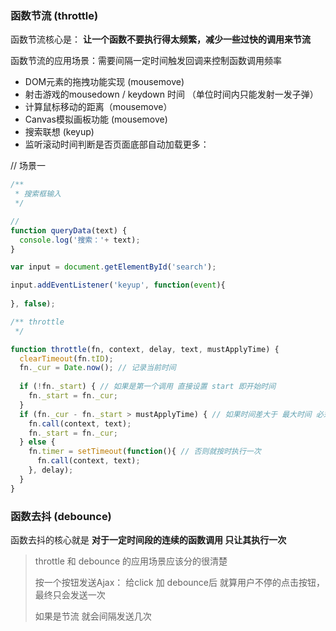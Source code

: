 ### 函数节流 (throttle)

函数节流核心是： **让一个函数不要执行得太频繁，减少一些过快的调用来节流**

函数节流的应用场景：需要间隔一定时间触发回调来控制函数调用频率

* DOM元素的拖拽功能实现 (mousemove)
* 射击游戏的mousedown / keydown 时间 （单位时间内只能发射一发子弹）
* 计算鼠标移动的距离（mousemove）
* Canvas模拟画板功能 (mousemove)
* 搜索联想 (keyup)
* 监听滚动时间判断是否页面底部自动加载更多：



// 场景一 

```javascript
/**
 * 搜索框输入
 */

// 
function queryData(text) {
  console.log('搜索：'+ text);
}

var input = document.getElementById('search');

input.addEventListener('keyup', function(event){
  
}, false);

/** throttle
 */

function throttle(fn, context, delay, text, mustApplyTime) {
  clearTimeout(fn.tID);
  fn._cur = Date.now(); // 记录当前时间
  
  if (!fn._start) { // 如果是第一个调用 直接设置 start 即开始时间
    fn._start = fn._cur;
  }
  if (fn._cur - fn._start > mustApplyTime) { // 如果时间差大于 最大时间 必须执行一次
    fn.call(context, text);
    fn._start = fn._cur;
  } else {
    fn.timer = setTimeout(function(){ // 否则就按时执行一次
      fn.call(context, text);    
    }, delay);
  }
}

```



### 函数去抖 (debounce) 

函数去抖的核心就是 **对于一定时间段的连续的函数调用 只让其执行一次**



> throttle 和 debounce 的应用场景应该分的很清楚
>
> 按一个按钮发送Ajax： 给click 加 debounce后 就算用户不停的点击按钮，最终只会发送一次
>
> 如果是节流 就会间隔发送几次






















